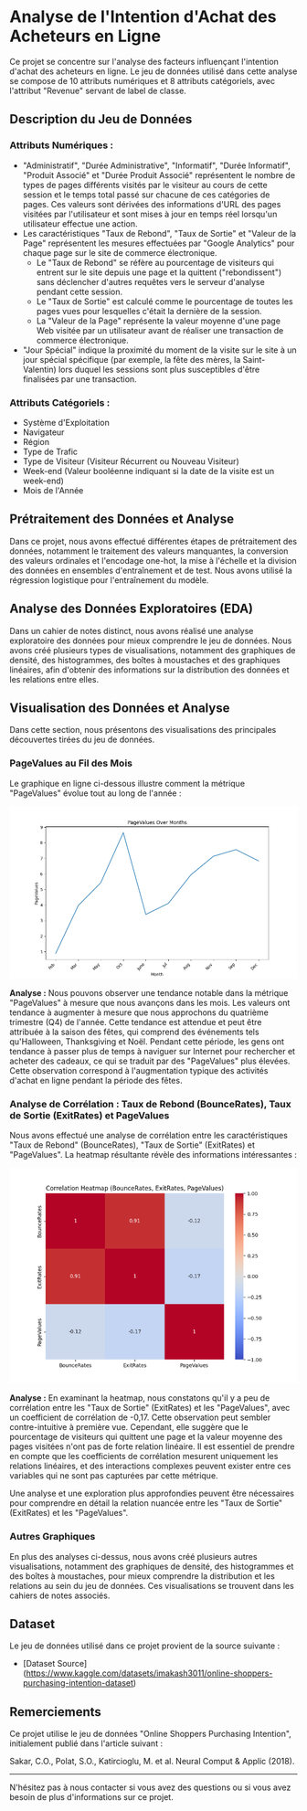 # Analyse de l'Intention d'Achat des Acheteurs en Ligne

Ce projet se concentre sur l'analyse des facteurs influençant l'intention d'achat des acheteurs en ligne. Le jeu de données utilisé dans cette analyse se compose de 10 attributs numériques et 8 attributs catégoriels, avec l'attribut "Revenue" servant de label de classe.

## Description du Jeu de Données

### Attributs Numériques :
- "Administratif", "Durée Administrative", "Informatif", "Durée Informatif", "Produit Associé" et "Durée Produit Associé" représentent le nombre de types de pages différents visités par le visiteur au cours de cette session et le temps total passé sur chacune de ces catégories de pages. Ces valeurs sont dérivées des informations d'URL des pages visitées par l'utilisateur et sont mises à jour en temps réel lorsqu'un utilisateur effectue une action.
- Les caractéristiques "Taux de Rebond", "Taux de Sortie" et "Valeur de la Page" représentent les mesures effectuées par "Google Analytics" pour chaque page sur le site de commerce électronique.
   - Le "Taux de Rebond" se réfère au pourcentage de visiteurs qui entrent sur le site depuis une page et la quittent ("rebondissent") sans déclencher d'autres requêtes vers le serveur d'analyse pendant cette session.
   - Le "Taux de Sortie" est calculé comme le pourcentage de toutes les pages vues pour lesquelles c'était la dernière de la session.
   - La "Valeur de la Page" représente la valeur moyenne d'une page Web visitée par un utilisateur avant de réaliser une transaction de commerce électronique.
- "Jour Spécial" indique la proximité du moment de la visite sur le site à un jour spécial spécifique (par exemple, la fête des mères, la Saint-Valentin) lors duquel les sessions sont plus susceptibles d'être finalisées par une transaction. 

### Attributs Catégoriels :
- Système d'Exploitation
- Navigateur
- Région
- Type de Trafic
- Type de Visiteur (Visiteur Récurrent ou Nouveau Visiteur)
- Week-end (Valeur booléenne indiquant si la date de la visite est un week-end)
- Mois de l'Année

## Prétraitement des Données et Analyse

Dans ce projet, nous avons effectué différentes étapes de prétraitement des données, notamment le traitement des valeurs manquantes, la conversion des valeurs ordinales et l'encodage one-hot, la mise à l'échelle et la division des données en ensembles d'entraînement et de test. Nous avons utilisé la régression logistique pour l'entraînement du modèle.

## Analyse des Données Exploratoires (EDA)

Dans un cahier de notes distinct, nous avons réalisé une analyse exploratoire des données pour mieux comprendre le jeu de données. Nous avons créé plusieurs types de visualisations, notamment des graphiques de densité, des histogrammes, des boîtes à moustaches et des graphiques linéaires, afin d'obtenir des informations sur la distribution des données et les relations entre elles.
## Visualisation des Données et Analyse

Dans cette section, nous présentons des visualisations des principales découvertes tirées du jeu de données.

### PageValues au Fil des Mois

Le graphique en ligne ci-dessous illustre comment la métrique "PageValues" évolue tout au long de l'année :

![PageValues au Fil des Mois](res/pageValues_over_Months.png)

**Analyse :**
Nous pouvons observer une tendance notable dans la métrique "PageValues" à mesure que nous avançons dans les mois. Les valeurs ont tendance à augmenter à mesure que nous approchons du quatrième trimestre (Q4) de l'année. Cette tendance est attendue et peut être attribuée à la saison des fêtes, qui comprend des événements tels qu'Halloween, Thanksgiving et Noël. Pendant cette période, les gens ont tendance à passer plus de temps à naviguer sur Internet pour rechercher et acheter des cadeaux, ce qui se traduit par des "PageValues" plus élevées. Cette observation correspond à l'augmentation typique des activités d'achat en ligne pendant la période des fêtes.

### Analyse de Corrélation : Taux de Rebond (BounceRates), Taux de Sortie (ExitRates) et PageValues

Nous avons effectué une analyse de corrélation entre les caractéristiques "Taux de Rebond" (BounceRates), "Taux de Sortie" (ExitRates) et "PageValues". La heatmap résultante révèle des informations intéressantes :

![Carte de Chaleur de Corrélation](res/correlation_matrix.png)

**Analyse :**
En examinant la heatmap, nous constatons qu'il y a peu de corrélation entre les "Taux de Sortie" (ExitRates) et les "PageValues", avec un coefficient de corrélation de -0,17. Cette observation peut sembler contre-intuitive à première vue. Cependant, elle suggère que le pourcentage de visiteurs qui quittent une page et la valeur moyenne des pages visitées n'ont pas de forte relation linéaire. Il est essentiel de prendre en compte que les coefficients de corrélation mesurent uniquement les relations linéaires, et des interactions complexes peuvent exister entre ces variables qui ne sont pas capturées par cette métrique.

Une analyse et une exploration plus approfondies peuvent être nécessaires pour comprendre en détail la relation nuancée entre les "Taux de Sortie" (ExitRates) et les "PageValues".

### Autres Graphiques

En plus des analyses ci-dessus, nous avons créé plusieurs autres visualisations, notamment des graphiques de densité, des histogrammes et des boîtes à moustaches, pour mieux comprendre la distribution et les relations au sein du jeu de données. Ces visualisations se trouvent dans les cahiers de notes associés.


## Dataset

Le jeu de données utilisé dans ce projet provient de la source suivante :

- [Dataset Source] (https://www.kaggle.com/datasets/imakash3011/online-shoppers-purchasing-intention-dataset)

## Remerciements

Ce projet utilise le jeu de données "Online Shoppers Purchasing Intention", initialement publié dans l'article suivant :

Sakar, C.O., Polat, S.O., Katircioglu, M. et al. Neural Comput & Applic (2018).

---

N'hésitez pas à nous contacter si vous avez des questions ou si vous avez besoin de plus d'informations sur ce projet.
